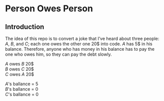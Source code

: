 # Person Owes Person
## Introduction
The idea of this repo is to convert a joke that I’ve heard about three people: $A$, $B$, and $C$; each one owes the other one 20$ into code. $A$ has 5$ in his balance. Therefore, anyone who has money in his balance has to pay the one who owes him, so they can pay the debt slowly. 

$A$ owes $B$ 20$ \
$B$ owes $C$ 20$ \
$C$ owes $A$ 20$

$A$'s ballance = 5 \
$B$'s ballance = 0 \
$C$'s ballance = 0

